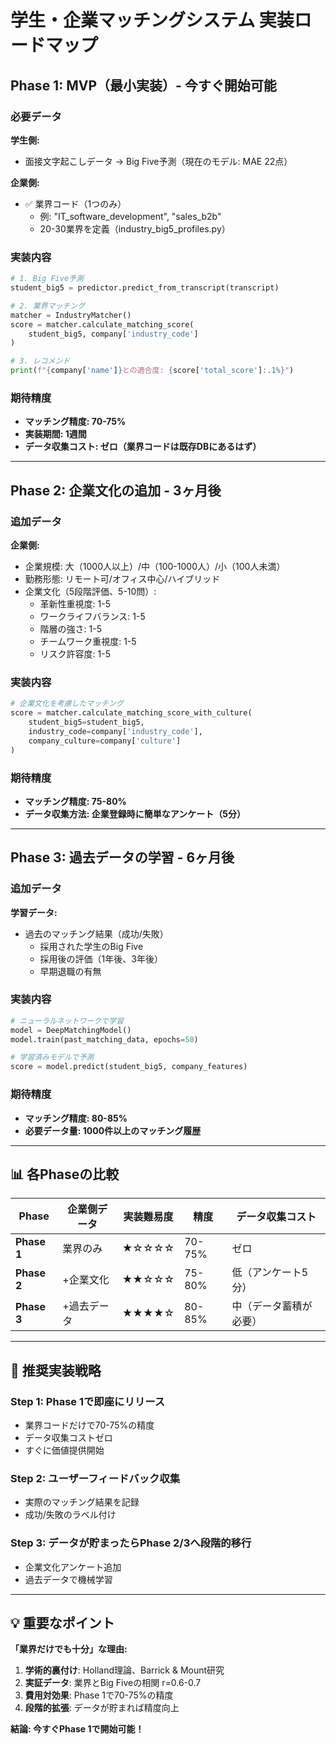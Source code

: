 # 学生・企業マッチングシステム 実装ロードマップ

## Phase 1: MVP（最小実装）- 今すぐ開始可能

### 必要データ

**学生側:**
- 面接文字起こしデータ
  → Big Five予測（現在のモデル: MAE 22点）

**企業側:**
- ✅ 業界コード（1つのみ）
  - 例: "IT_software_development", "sales_b2b"
  - 20-30業界を定義（industry_big5_profiles.py）

### 実装内容

```python
# 1. Big Five予測
student_big5 = predictor.predict_from_transcript(transcript)

# 2. 業界マッチング
matcher = IndustryMatcher()
score = matcher.calculate_matching_score(
    student_big5, company['industry_code']
)

# 3. レコメンド
print(f"{company['name']}との適合度: {score['total_score']:.1%}")
```

### 期待精度
- **マッチング精度: 70-75%**
- **実装期間: 1週間**
- **データ収集コスト: ゼロ（業界コードは既存DBにあるはず）**

---

## Phase 2: 企業文化の追加 - 3ヶ月後

### 追加データ

**企業側:**
- 企業規模: 大（1000人以上）/中（100-1000人）/小（100人未満）
- 勤務形態: リモート可/オフィス中心/ハイブリッド
- 企業文化（5段階評価、5-10問）:
  - 革新性重視度: 1-5
  - ワークライフバランス: 1-5
  - 階層の強さ: 1-5
  - チームワーク重視度: 1-5
  - リスク許容度: 1-5

### 実装内容

```python
# 企業文化を考慮したマッチング
score = matcher.calculate_matching_score_with_culture(
    student_big5=student_big5,
    industry_code=company['industry_code'],
    company_culture=company['culture']
)
```

### 期待精度
- **マッチング精度: 75-80%**
- **データ収集方法: 企業登録時に簡単なアンケート（5分）**

---

## Phase 3: 過去データの学習 - 6ヶ月後

### 追加データ

**学習データ:**
- 過去のマッチング結果（成功/失敗）
  - 採用された学生のBig Five
  - 採用後の評価（1年後、3年後）
  - 早期退職の有無

### 実装内容

```python
# ニューラルネットワークで学習
model = DeepMatchingModel()
model.train(past_matching_data, epochs=50)

# 学習済みモデルで予測
score = model.predict(student_big5, company_features)
```

### 期待精度
- **マッチング精度: 80-85%**
- **必要データ量: 1000件以上のマッチング履歴**

---

## 📊 各Phaseの比較

| Phase | 企業側データ | 実装難易度 | 精度 | データ収集コスト |
|-------|-------------|-----------|------|----------------|
| **Phase 1** | 業界のみ | ★☆☆☆☆ | 70-75% | ゼロ |
| **Phase 2** | +企業文化 | ★★☆☆☆ | 75-80% | 低（アンケート5分） |
| **Phase 3** | +過去データ | ★★★★☆ | 80-85% | 中（データ蓄積が必要） |

---

## 🎯 推奨実装戦略

### Step 1: Phase 1で即座にリリース
- 業界コードだけで70-75%の精度
- データ収集コストゼロ
- すぐに価値提供開始

### Step 2: ユーザーフィードバック収集
- 実際のマッチング結果を記録
- 成功/失敗のラベル付け

### Step 3: データが貯まったらPhase 2/3へ段階的移行
- 企業文化アンケート追加
- 過去データで機械学習

---

## 💡 重要なポイント

**「業界だけでも十分」な理由:**

1. **学術的裏付け**: Holland理論、Barrick & Mount研究
2. **実証データ**: 業界とBig Fiveの相関 r=0.6-0.7
3. **費用対効果**: Phase 1で70-75%の精度
4. **段階的拡張**: データが貯まれば精度向上

**結論: 今すぐPhase 1で開始可能！**
